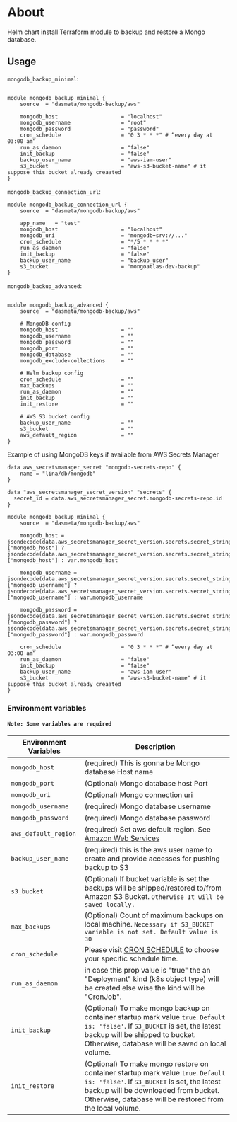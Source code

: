 # About
Helm chart install Terraform module to backup and restore a Mongo database.

## Usage

`mongodb_backup_minimal`:


```hcl

module mongodb_backup_minimal {
    source  = "dasmeta/mongodb-backup/aws"

    mongodb_host                    = "localhost"
    mongodb_username                = "root"
    mongodb_password                = "password"
    cron_schedule                   = "0 3 * * *" # “every day at 03:00 am”
    run_as_daemon                   = "false"
    init_backup                     = "false"
    backup_user_name                = "aws-iam-user"
    s3_bucket                       = "aws-s3-bucket-name" # it suppose this bucket already creaated
}

```

`mongodb_backup_connection_url`:

```hcl
module mongodb_backup_connection_url {
    source  = "dasmeta/mongodb-backup/aws"

    app_name   = "test"
    mongodb_host                    = "localhost"
    mongodb_uri                     = "mongodb+srv://..."
    cron_schedule                   = "*/5 * * * *" 
    run_as_daemon                   = "false"
    init_backup                     = "false"
    backup_user_name                = "backup_user"
    s3_bucket                       = "mongoatlas-dev-backup" 
}
```

`mongodb_backup_advanced`:


```hcl

module mongodb_backup_advanced {
    source  = "dasmeta/mongodb-backup/aws"

    # MongoDB config
    mongodb_host                    = ""
    mongodb_username                = ""
    mongodb_password                = ""
    mongodb_port                    = ""
    mongodb_database                = ""
    mongodb_exclude-collections     = ""

    # Helm backup config
    cron_schedule                   = ""
    max_backups                     = ""
    run_as_daemon                   = ""
    init_backup                     = ""
    init_restore                    = ""

    # AWS S3 bucket config
    backup_user_name                = ""
    s3_bucket                       = ""
    aws_default_region              = ""
}

```

Example of using MongoDB keys if available from AWS Secrets Manager 
```hcl
data aws_secretsmanager_secret "mongodb-secrets-repo" {
    name = "lina/db/mongodb"
}

data "aws_secretsmanager_secret_version" "secrets" {
  secret_id = data.aws_secretsmanager_secret.mongodb-secrets-repo.id
}

module mongodb_backup_minimal {
    source  = "dasmeta/mongodb-backup/aws"

    mongodb_host = jsondecode(data.aws_secretsmanager_secret_version.secrets.secret_string)["mongodb_host"] ? jsondecode(data.aws_secretsmanager_secret_version.secrets.secret_string)["mongodb_host"] : var.mongodb_host

    mongodb_username = jsondecode(data.aws_secretsmanager_secret_version.secrets.secret_string)["mongodb_username"] ? jsondecode(data.aws_secretsmanager_secret_version.secrets.secret_string)["mongodb_username"] : var.mongodb_username

    mongodb_password = jsondecode(data.aws_secretsmanager_secret_version.secrets.secret_string)["mongodb_password"] ? jsondecode(data.aws_secretsmanager_secret_version.secrets.secret_string)["mongodb_password"] : var.mongodb_password
    
    cron_schedule                   = "0 3 * * *" # “every day at 03:00 am”
    run_as_daemon                   = "false"
    init_backup                     = "false"
    backup_user_name                = "aws-iam-user"
    s3_bucket                       = "aws-s3-bucket-name" # it suppose this bucket already creaated
}

```

### Environment variables

#### `Note: Some variables are required` 
| Environment Variables | Description |
| ------ | ------ |
|`mongodb_host`|(required) This is gonna be Mongo database Host name|
|`mongodb_port`|(Optional) Mongo database host Port|
|`mongodb_uri`|(Optional) Mongo connection uri|
|`mongodb_username`|(required) Mongo database username|
|`mongodb_password`|(required) Mongo database password|
|`aws_default_region`|(required) Set aws default region. See [Amazon Web Services](https://console.aws.amazon.com/)|
|`backup_user_name`|(required) this is the aws user name to create and provide accesses for pushing backup to S3|
|`s3_bucket`|(Optional) If bucket variable is set the backups will be shipped/restored to/from Amazon S3 Bucket. `Otherwise It will be saved locally.`|
|`max_backups`| (Optional) Count of maximum backups on local machine. `Necessary if S3_BUCKET variable is not set. Default value is 30`|
|`cron_schedule`| Please visit [CRON SCHEDULE](https://crontab.guru/) to choose your specific schedule time.|
|`run_as_daemon`| in case this prop value is "true" the an "Deployment" kind (k8s  object type) will be created else wise the kind will be "CronJob".|
|`init_backup`|(Optional) To make mongo backup on container startup mark value `true`. `Default is: 'false'`. If `S3_BUCKET` is set, the latest backup will be shipped to bucket. Otherwise, database will be saved on local volume.|
|`init_restore`|(Optional) To make mongo restore on container startup mark value `true`. `Default is: 'false'`. If `S3_BUCKET` is set, the latest backup will be downloaded from bucket. Otherwise, database will be restored from the local volume.|
